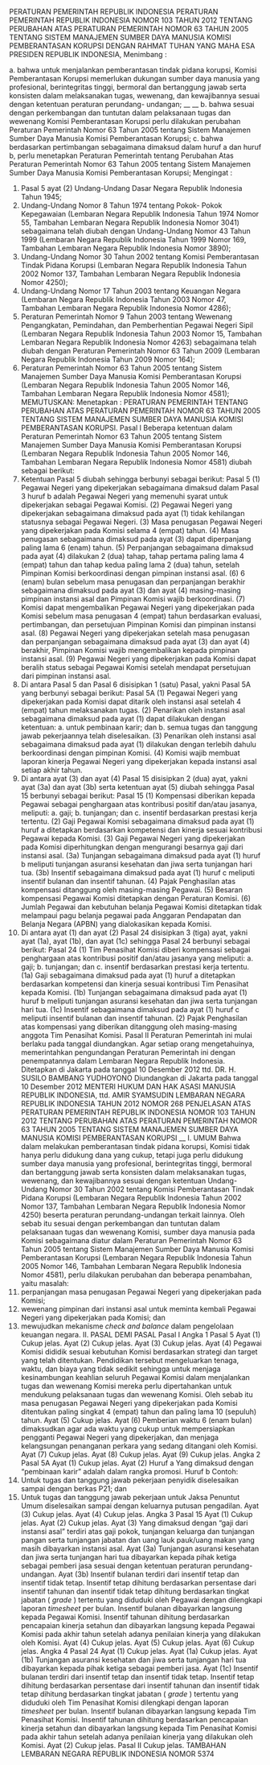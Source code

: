  PERATURAN PEMERINTAH REPUBLIK INDONESIA PERATURAN PEMERINTAH REPUBLIK INDONESIA NOMOR 103 TAHUN 2012 TENTANG PERUBAHAN ATAS PERATURAN PEMERINTAH NOMOR 63 TAHUN 2005 TENTANG SISTEM MANAJEMEN SUMBER DAYA MANUSIA KOMISI PEMBERANTASAN KORUPSI
DENGAN RAHMAT TUHAN YANG MAHA ESA PRESIDEN REPUBLIK INDONESIA,
Menimbang :

a. bahwa untuk menjalankan pemberantasan tindak pidana korupsi, Komisi Pemberantasan Korupsi memerlukan dukungan sumber daya manusia yang profesional, berintegritas tinggi, bermoral dan bertanggung jawab serta konsisten dalam melaksanakan tugas, wewenang, dan kewajibannya sesuai dengan ketentuan peraturan perundang- undangan; __ __ b. bahwa sesuai dengan perkembangan dan tuntutan dalam pelaksanaan tugas dan wewenang Komisi Pemberantasan Korupsi perlu dilakukan perubahan Peraturan Pemerintah Nomor 63 Tahun 2005 tentang Sistem Manajemen Sumber Daya Manusia Komisi Pemberantasan Korupsi;
c. bahwa berdasarkan pertimbangan sebagaimana dimaksud dalam huruf a dan huruf b, perlu menetapkan Peraturan Pemerintah tentang Perubahan Atas Peraturan Pemerintah Nomor 63 Tahun 2005 tentang Sistem Manajemen Sumber Daya Manusia Komisi Pemberantasan Korupsi;
Mengingat :

1. Pasal 5 ayat (2) Undang-Undang Dasar Negara Republik Indonesia Tahun 1945;
2. Undang-Undang Nomor 8 Tahun 1974 tentang Pokok- Pokok Kepegawaian (Lembaran Negara Republik Indonesia Tahun 1974 Nomor 55, Tambahan Lembaran Negara Republik Indonesia Nomor 3041) sebagaimana telah diubah dengan Undang-Undang Nomor 43 Tahun 1999 (Lembaran Negara Republik Indonesia Tahun 1999 Nomor 169, Tambahan Lembaran Negara Republik Indonesia Nomor 3890);
3. Undang-Undang Nomor 30 Tahun 2002 tentang Komisi Pemberantasan Tindak Pidana Korupsi (Lembaran Negara Republik Indonesia Tahun 2002 Nomor 137, Tambahan Lembaran Negara Republik Indonesia Nomor 4250);
4. Undang-Undang Nomor 17 Tahun 2003 tentang Keuangan Negara (Lembaran Negara Republik Indonesia Tahun 2003 Nomor 47, Tambahan Lembaran Negara Republik Indonesia Nomor 4286);
5. Peraturan Pemerintah Nomor 9 Tahun 2003 tentang Wewenang Pengangkatan, Pemindahan, dan Pemberhentian Pegawai Negeri Sipil (Lembaran Negara Republik Indonesia Tahun 2003 Nomor 15, Tambahan Lembaran Negara Republik Indonesia Nomor 4263) sebagaimana telah diubah dengan Peraturan Pemerintah Nomor 63 Tahun 2009 (Lembaran Negara Republik Indonesia Tahun 2009 Nomor 164);
6. Peraturan Pemerintah Nomor 63 Tahun 2005 tentang Sistem Manajemen Sumber Daya Manusia Komisi Pemberantasan Korupsi (Lembaran Negara Republik Indonesia Tahun 2005 Nomor 146, Tambahan Lembaran Negara Republik Indonesia Nomor 4581);
MEMUTUSKAN:
 Menetapkan : PERATURAN PEMERINTAH TENTANG PERUBAHAN ATAS PERATURAN PEMERINTAH NOMOR 63 TAHUN 2005 TENTANG SISTEM MANAJEMEN SUMBER DAYA MANUSIA KOMISI PEMBERANTASAN KORUPSI.
Pasal I
Beberapa ketentuan dalam Peraturan Pemerintah Nomor 63 Tahun 2005 tentang Sistem Manajemen Sumber Daya Manusia Komisi Pemberantasan Korupsi (Lembaran Negara Republik Indonesia Tahun 2005 Nomor 146, Tambahan Lembaran Negara Republik Indonesia Nomor 4581) diubah sebagai berikut:
1. Ketentuan Pasal 5 diubah sehingga berbunyi sebagai berikut:
Pasal 5
(1) Pegawai Negeri yang dipekerjakan sebagaimana dimaksud dalam Pasal 3 huruf b adalah Pegawai Negeri yang memenuhi syarat untuk dipekerjakan sebagai Pegawai Komisi.
(2) Pegawai Negeri yang dipekerjakan sebagaimana dimaksud pada ayat (1) tidak kehilangan statusnya sebagai Pegawai Negeri.
(3) Masa penugasan Pegawai Negeri yang dipekerjakan pada Komisi selama 4 (empat) tahun.
(4) Masa penugasan sebagaimana dimaksud pada ayat (3) dapat diperpanjang paling lama 6 (enam) tahun.
(5) Perpanjangan sebagaimana dimaksud pada ayat (4) dilakukan 2 (dua) tahap, tahap pertama paling lama 4 (empat) tahun dan tahap kedua paling lama 2 (dua) tahun, setelah Pimpinan Komisi berkoordinasi dengan pimpinan instansi asal.
(6) 6 (enam) bulan sebelum masa penugasan dan perpanjangan berakhir sebagaimana dimaksud pada ayat (3) dan ayat (4) masing-masing pimpinan instansi asal dan Pimpinan Komisi wajib berkoordinasi.
(7) Komisi dapat mengembalikan Pegawai Negeri yang dipekerjakan pada Komisi sebelum masa penugasan 4 (empat) tahun berdasarkan evaluasi, pertimbangan, dan persetujuan Pimpinan Komisi dan pimpinan instansi asal.
(8) Pegawai Negeri yang dipekerjakan setelah masa penugasan dan perpanjangan sebagaimana dimaksud pada ayat (3) dan ayat (4) berakhir, Pimpinan Komisi wajib mengembalikan kepada pimpinan instansi asal.
(9) Pegawai Negeri yang dipekerjakan pada Komisi dapat beralih status sebagai Pegawai Komisi setelah mendapat persetujuan dari pimpinan instansi asal.
2. Di antara Pasal 5 dan Pasal 6 disisipkan 1 (satu) Pasal, yakni Pasal 5A yang berbunyi sebagai berikut:
Pasal 5A
(1) Pegawai Negeri yang dipekerjakan pada Komisi dapat ditarik oleh instansi asal setelah 4 (empat) tahun melaksanakan tugas.
(2) Penarikan oleh instansi asal sebagaimana dimaksud pada ayat (1) dapat dilakukan dengan ketentuan:
a. untuk pembinaan karir; dan
b. semua tugas dan tanggung jawab pekerjaannya telah diselesaikan.
(3) Penarikan oleh instansi asal sebagaimana dimaksud pada ayat (1) dilakukan dengan terlebih dahulu berkoordinasi dengan pimpinan Komisi.
(4) Komisi wajib membuat laporan kinerja Pegawai Negeri yang dipekerjakan kepada instansi asal setiap akhir tahun.
3. Di antara ayat (3) dan ayat (4) Pasal 15 disisipkan 2 (dua) ayat, yakni ayat (3a) dan ayat (3b) serta ketentuan ayat (5) diubah sehingga Pasal 15 berbunyi sebagai berikut:
Pasal 15
(1) Kompensasi diberikan kepada Pegawai sebagai penghargaan atas kontribusi positif dan/atau jasanya, meliputi:
a. gaji;
b. tunjangan; dan
c. insentif berdasarkan prestasi kerja tertentu.
(2) Gaji Pegawai Komisi sebagaimana dimaksud pada ayat (1) huruf a ditetapkan berdasarkan kompetensi dan kinerja sesuai kontribusi Pegawai kepada Komisi.
(3) Gaji Pegawai Negeri yang dipekerjakan pada Komisi diperhitungkan dengan mengurangi besarnya gaji dari instansi asal.
(3a) Tunjangan sebagaimana dimaksud pada ayat (1) huruf b meliputi tunjangan asuransi kesehatan dan jiwa serta tunjangan hari tua.
(3b) Insentif sebagaimana dimaksud pada ayat (1) huruf c meliputi insentif bulanan dan insentif tahunan.
(4) Pajak Penghasilan atas kompensasi ditanggung oleh masing-masing Pegawai.
(5) Besaran kompensasi Pegawai Komisi ditetapkan dengan Peraturan Komisi.
(6) Jumlah Pegawai dan kebutuhan belanja Pegawai Komisi ditetapkan tidak melampaui pagu belanja pegawai pada Anggaran Pendapatan dan Belanja Negara (APBN) yang dialokasikan kepada Komisi.
4. Di antara ayat (1) dan ayat (2) Pasal 24 disisipkan 3 (tiga) ayat, yakni ayat (1a), ayat (1b), dan ayat (1c) sehingga Pasal 24 berbunyi sebagai berikut:
Pasal 24
(1) Tim Penasihat Komisi diberi kompensasi sebagai penghargaan atas kontribusi positif dan/atau jasanya yang meliputi:
a. gaji;
b. tunjangan; dan
c. insentif berdasarkan prestasi kerja tertentu.
(1a) Gaji sebagaimana dimaksud pada ayat (1) huruf a ditetapkan berdasarkan kompetensi dan kinerja sesuai kontribusi Tim Penasihat kepada Komisi.
(1b) Tunjangan sebagaimana dimaksud pada ayat (1) huruf b meliputi tunjangan asuransi kesehatan dan jiwa serta tunjangan hari tua.
(1c) Insentif sebagaimana dimaksud pada ayat (1) huruf c meliputi insentif bulanan dan insentif tahunan.
(2) Pajak Penghasilan atas kompensasi yang diberikan ditanggung oleh masing-masing anggota Tim Penasihat Komisi.
Pasal II
Peraturan Pemerintah ini mulai berlaku pada tanggal diundangkan.
Agar setiap orang mengetahuinya, memerintahkan pengundangan Peraturan Pemerintah ini dengan penempatannya dalam Lembaran Negara Republik Indonesia. Ditetapkan di Jakarta pada tanggal 10 Desember 2012 ttd. DR. H. SUSILO BAMBANG YUDHOYONO Diundangkan di Jakarta pada tanggal 10 Desember 2012 MENTERI HUKUM DAN HAK ASASI MANUSIA REPUBLIK INDONESIA, ttd. AMIR SYAMSUDIN LEMBARAN NEGARA REPUBLIK INDONESIA TAHUN 2012 NOMOR 268 PENJELASAN ATAS PERATURAN PEMERINTAH REPUBLIK INDONESIA NOMOR 103 TAHUN 2012 TENTANG PERUBAHAN ATAS PERATURAN PEMERINTAH NOMOR 63 TAHUN 2005 TENTANG SISTEM MANAJEMEN SUMBER DAYA MANUSIA KOMISI PEMBERANTASAN KORUPSI __ I. UMUM Bahwa dalam melakukan pemberantasan tindak pidana korupsi, Komisi tidak hanya perlu didukung dana yang cukup, tetapi juga perlu didukung sumber daya manusia yang profesional, berintegritas tinggi, bermoral dan bertanggung jawab serta konsisten dalam melaksanakan tugas, wewenang, dan kewajibannya sesuai dengan ketentuan Undang- Undang Nomor 30 Tahun 2002 tentang Komisi Pemberantasan Tindak Pidana Korupsi (Lembaran Negara Republik Indonesia Tahun 2002 Nomor 137, Tambahan Lembaran Negara Republik Indonesia Nomor 4250) beserta peraturan perundang-undangan terkait lainnya. Oleh sebab itu sesuai dengan perkembangan dan tuntutan dalam pelaksanaan tugas dan wewenang Komisi, sumber daya manusia pada Komisi sebagaimana diatur dalam Peraturan Pemerintah Nomor 63 Tahun 2005 tentang Sistem Manajemen Sumber Daya Manusia Komisi Pemberantasan Korupsi (Lembaran Negara Republik Indonesia Tahun 2005 Nomor 146, Tambahan Lembaran Negara Republik Indonesia Nomor 4581), perlu dilakukan perubahan dan beberapa penambahan, yaitu masalah:
1. perpanjangan masa penugasan Pegawai Negeri yang dipekerjakan pada Komisi;
2. wewenang pimpinan dari instansi asal untuk meminta kembali Pegawai Negeri yang dipekerjakan pada Komisi; dan
3. mewujudkan mekanisme _check and balance_ dalam pengelolaan keuangan negara. II. PASAL DEMI PASAL
Pasal I
Angka 1
Pasal 5
Ayat (1) Cukup jelas. Ayat (2) Cukup jelas. Ayat (3) Cukup jelas. Ayat (4) Pegawai Komisi dididik sesuai kebutuhan Komisi berdasarkan strategi dan target yang telah ditentukan. Pendidikan tersebut mengeluarkan tenaga, waktu, dan biaya yang tidak sedikit sehingga untuk menjaga kesinambungan keahlian seluruh Pegawai Komisi dalam menjalankan tugas dan wewenang Komisi mereka perlu dipertahankan untuk mendukung pelaksanaan tugas dan wewenang Komisi. Oleh sebab itu masa penugasan Pegawai Negeri yang dipekerjakan pada Komisi ditentukan paling singkat 4 (empat) tahun dan paling lama 10 (sepuluh) tahun. Ayat (5) Cukup jelas. Ayat (6) Pemberian waktu 6 (enam bulan) dimaksudkan agar ada waktu yang cukup untuk mempersiapkan pengganti Pegawai Negeri yang dipekerjakan, dan menjaga kelangsungan penanganan perkara yang sedang ditangani oleh Komisi. Ayat (7) Cukup jelas. Ayat (8) Cukup jelas. Ayat (9) Cukup jelas. Angka 2
Pasal 5A
Ayat (1) Cukup jelas. Ayat (2) Huruf a Yang dimaksud dengan “pembinaan karir” adalah dalam rangka promosi. Huruf b Contoh:
1. Untuk tugas dan tanggung jawab pekerjaan penyidik diselesaikan sampai dengan berkas P21; dan
2. Untuk tugas dan tanggung jawab pekerjaan untuk Jaksa Penuntut Umum diselesaikan sampai dengan keluarnya putusan pengadilan. Ayat (3) Cukup jelas. Ayat (4) Cukup jelas. Angka 3
Pasal 15
Ayat (1) Cukup jelas. Ayat (2) Cukup jelas. Ayat (3) Yang dimaksud dengan “gaji dari instansi asal” terdiri atas gaji pokok, tunjangan keluarga dan tunjangan pangan serta tunjangan jabatan dan uang lauk pauk/uang makan yang masih dibayarkan instansi asal. Ayat (3a) Tunjangan asuransi kesehatan dan jiwa serta tunjangan hari tua dibayarkan kepada pihak ketiga sebagai pemberi jasa sesuai dengan ketentuan peraturan perundang-undangan. Ayat (3b) Insentif bulanan terdiri dari insentif tetap dan insentif tidak tetap. Insentif tetap dihitung berdasarkan persentase dari insentif tahunan dan insentif tidak tetap dihitung berdasarkan tingkat jabatan ( _grade_ ) tertentu yang diduduki oleh Pegawai dengan dilengkapi laporan _timesheet_ per bulan. Insentif bulanan dibayarkan langsung kepada Pegawai Komisi. Insentif tahunan dihitung berdasarkan pencapaian kinerja setahun dan dibayarkan langsung kepada Pegawai Komisi pada akhir tahun setelah adanya penilaian kinerja yang dilakukan oleh Komisi. Ayat (4) Cukup jelas. Ayat (5) Cukup jelas. Ayat (6) Cukup jelas. Angka 4
Pasal 24
Ayat (1) Cukup jelas. Ayat (1a) Cukup jelas. Ayat (1b) Tunjangan asuransi kesehatan dan jiwa serta tunjangan hari tua dibayarkan kepada pihak ketiga sebagai pemberi jasa. Ayat (1c) Insentif bulanan terdiri dari insentif tetap dan insentif tidak tetap. Insentif tetap dihitung berdasarkan persentase dari insentif tahunan dan insentif tidak tetap dihitung berdasarkan tingkat jabatan ( _grade_ ) tertentu yang diduduki oleh Tim Penasihat Komisi dilengkapi dengan laporan _timesheet_ per bulan. Insentif bulanan dibayarkan langsung kepada Tim Penasihat Komisi. Insentif tahunan dihitung berdasarkan pencapaian kinerja setahun dan dibayarkan langsung kepada Tim Penasihat Komisi pada akhir tahun setelah adanya penilaian kinerja yang dilakukan oleh Komisi. Ayat (2) Cukup jelas.
Pasal II
Cukup jelas. TAMBAHAN LEMBARAN NEGARA REPUBLIK INDONESIA NOMOR 5374